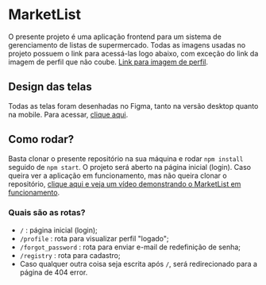 # MarketList

O presente projeto é uma aplicação frontend para um sistema de gerenciamento de listas de supermercado. Todas as imagens usadas no projeto possuem o link para acessá-las logo abaixo, com exceção do link da imagem de perfil que não coube. [Link para imagem de perfil](https://www.freeiconspng.com/img/898).

## Design das telas

Todas as telas foram desenhadas no Figma, tanto na versão desktop quanto na mobile. Para acessar, [clique aqui](https://www.figma.com/design/k8uOJG8kTRF76xkt4cGcGw/MarketList?node-id=0-1&node-type=CANVAS&t=WNvJPoIQlL4jpvkD-0).

## Como rodar?

Basta clonar o presente repositório na sua máquina e rodar ```npm install``` seguido de ```npm start```. O projeto será aberto na página inicial (login).
Caso queira ver a aplicação em funcionamento, mas não queira clonar o repositório, [clique aqui e veja um vídeo demonstrando o MarketList em funcionamento](https://www.linkedin.com/feed/update/urn:li:activity:7233891570050101248/).

### Quais são as rotas?

* ```/``` : página inicial (login);
* ```/profile``` : rota para visualizar perfil "logado";
* ```/forgot_password``` : rota para enviar e-mail de redefinição de senha;
* ```/registry``` : rota para cadastro;
* Caso qualquer outra coisa seja escrita após ```/```, será redirecionado para a página de 404 error.

